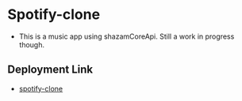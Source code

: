 # Spotify-clone
- This is a music app using shazamCoreApi. Still a work in progress though. 

## Deployment Link
- [spotify-clone](https://didheespotifyclone.netlify.app)
